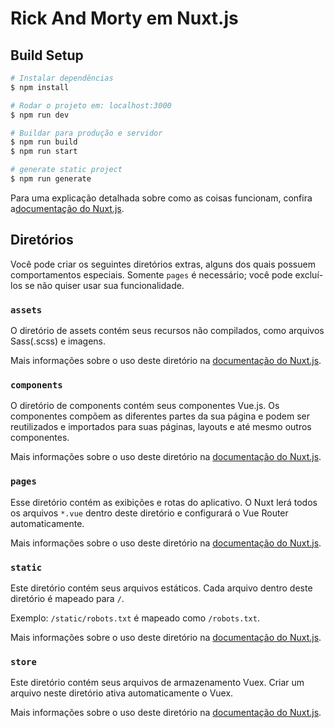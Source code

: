 # Rick And Morty em Nuxt.js

## Build Setup

```bash
# Instalar dependências
$ npm install

# Rodar o projeto em: localhost:3000
$ npm run dev

# Buildar para produção e servidor
$ npm run build
$ npm run start

# generate static project
$ npm run generate
```

Para uma explicação detalhada sobre como as coisas funcionam, confira a[documentação do Nuxt.js](https://nuxtjs.org).

## Diretórios 

Você pode criar os seguintes diretórios extras, alguns dos quais possuem comportamentos especiais. Somente `pages` é necessário; você pode excluí-los se não quiser usar sua funcionalidade.

### `assets`

O diretório de assets contém seus recursos não compilados, como arquivos Sass(.scss) e imagens.

Mais informações sobre o uso deste diretório na [documentação do Nuxt.js](https://nuxtjs.org/docs/2.x/directory-structure/assets).

### `components`

O diretório de components contém seus componentes Vue.js. Os componentes compõem as diferentes partes da sua página e podem ser reutilizados e importados para suas páginas, layouts e até mesmo outros componentes.

Mais informações sobre o uso deste diretório na [documentação do Nuxt.js](https://nuxtjs.org/docs/2.x/directory-structure/components).

### `pages`

Esse diretório contém as exibições e rotas do aplicativo. O Nuxt lerá todos os arquivos `*.vue` dentro deste diretório e configurará o Vue Router automaticamente.

Mais informações sobre o uso deste diretório na [documentação do Nuxt.js](https://nuxtjs.org/docs/2.x/get-started/routing).

### `static`

Este diretório contém seus arquivos estáticos. Cada arquivo dentro deste diretório é mapeado para `/`.

Exemplo: `/static/robots.txt` é mapeado como `/robots.txt`.

Mais informações sobre o uso deste diretório na [documentação do Nuxt.js](https://nuxtjs.org/docs/2.x/directory-structure/static).

### `store`

Este diretório contém seus arquivos de armazenamento Vuex. Criar um arquivo neste diretório ativa automaticamente o Vuex.

Mais informações sobre o uso deste diretório na [documentação do Nuxt.js](https://nuxtjs.org/docs/2.x/directory-structure/store).
